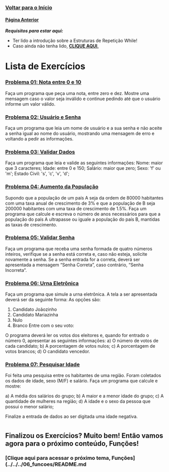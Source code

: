 ### [**Voltar para o Início**](../../../README.md)

#### [**Página Anterior**](../README.md)

***Requisitos para estar aqui:***
- Ter lido a introdução sobre a Estruturas de Repetição While!
- Caso ainda não tenha lido, [**CLIQUE AQUI**.](../README.md)

# Lista de Exercícios

### <u>**[Problema 01: Nota entre 0 e 10](01_nota0-10.html)**</u>
Faça um programa que peça uma nota, entre zero e dez. Mostre uma mensagem caso o valor seja inválido e continue pedindo até que o usuário informe um valor válido.

### <u>**[Problema 02: Usuário e Senha](02_usuarioSenha.html)**</u>
Faça um programa que leia um nome de usuário e a sua senha e não aceite a senha igual ao nome do usuário, mostrando uma mensagem de erro e voltando a pedir as informações.

### <u>**[Problema 03: Validar Dados](03_validarDados.html)**</u>
Faça um programa que leia e valide as seguintes informações:
Nome: maior que 3 caracteres;
Idade: entre 0 e 150;
Salário: maior que zero;
Sexo: 'f' ou 'm';
Estado Civil: 's', 'c', 'v', 'd';

### <u>**[Problema 04: Aumento da População](04_aumentoPopulacao.html)**</u>
Supondo que a população de um país A seja da ordem de 80000 habitantes com uma taxa anual de crescimento de 3% e que a população de B seja 200000 habitantes com uma taxa de crescimento de 1.5%. Faça um programa que calcule e escreva o número de anos necessários para que a população do país A ultrapasse ou iguale a população do país B, mantidas as taxas de crescimento.

### <u>**[Problema 05: Validar Senha](05_validaSenha.html)**</u>
Faça um programa que receba uma senha formada de quatro números inteiros, verifique se a senha está correta e, caso não esteja, solicite novamente a senha. Se a senha entrada for a correta, deverá ser apresentada a mensagem “Senha Correta”, caso contrário, “Senha Incorreta”.

### <u>**[Problema 06: Urna Eletrônica](06_urnaEletronica.html)**</u>
Faça um programa que simule a urna eletrônica.
A tela a ser apresentada deverá ser da seguinte forma:
As opções são:
1. Candidato Joãozinho
2. Candidato Mariazinha
3. Nulo
4. Branco
Entre com o seu voto:

O programa deverá ler os votos dos eleitores e, quando for entrado o número 0, apresentar as seguintes
informações:
a) O número de votos de cada candidato;
b) A porcentagem de votos nulos;
c) A porcentagem de votos brancos;
d) O candidato vencedor.

### <u>**[Problema 07: Pesquisar Idade](07_pesquisaIdade.html)**</u>
Foi feita uma pesquisa entre os habitantes de uma região. Foram coletados os dados de idade, sexo (M/F) e salário. Faça um programa que calcule e mostre:

a) A média dos salários do grupo;
b) A maior e a menor idade do grupo;
c) A quantidade de mulheres na região;
d) A idade e o sexo da pessoa que possui o menor salário;

Finalize a entrada de dados ao ser digitada uma idade negativa.

#
## Finalizou os Exercícios? Muito bem! Então vamos agora para o próximo conteúdo, **Funções**!

### [**Clique aqui para acessar o próximo tema, Funções**](../../../06_funcoes/README.md